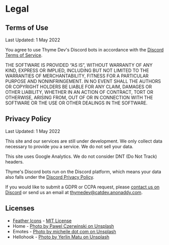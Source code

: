 # Legal

## Terms of Use

Last Updated: 1 May 2022

You agree to use Thyme Dev's Discord bots in accordance with the [Discord Terms of Service](https://discord.com/terms).

THE SOFTWARE IS PROVIDED “AS IS”, WITHOUT WARRANTY OF ANY KIND, EXPRESS OR IMPLIED, INCLUDING BUT NOT LIMITED TO THE WARRANTIES OF MERCHANTABILITY, FITNESS FOR A PARTICULAR PURPOSE AND NONINFRINGEMENT. IN NO EVENT SHALL THE AUTHORS OR COPYRIGHT HOLDERS BE LIABLE FOR ANY CLAIM, DAMAGES OR OTHER LIABILITY, WHETHER IN AN ACTION OF CONTRACT, TORT OR OTHERWISE, ARISING FROM, OUT OF OR IN CONNECTION WITH THE SOFTWARE OR THE USE OR OTHER DEALINGS IN THE SOFTWARE.


## Privacy Policy

Last Updated: 1 May 2022

This site and our services are still under development. We only collect data necessary to provide you a service. We do not sell your data.

This site uses Google Analytics. We do not consider DNT (Do Not Track) headers.

Thyme's Discord bots run on the Discord platform, which means your data also falls under the [Discord Privacy Policy](https://discord.com/privacy).

If you would like to submit a GDPR or CCPA request, please [contact us on Discord](/discord) or send us an email at [thymedev@catdev.anonaddy.com](mailto:thymedev@catdev.anonaddy.com?subject=[Thyme%20Dev]%20Support%20Request).


## Licenses

- [Feather Icons](https://feathericons.com/) - [MIT License](https://github.com/feathericons/feather/blob/master/LICENSE)
- Home - [Photo by Pawel Czerwinski on Unsplash](https://unsplash.com/photos/95QNbCkVERM)
- Emotes - [Photo by micheile dot com on Unsplash](https://unsplash.com/photos/FxJE80hLLaI)
- Hellohook - [Photo by Yerlin Matu on Unsplash](https://unsplash.com/photos/GtwiBmtJvaU)
